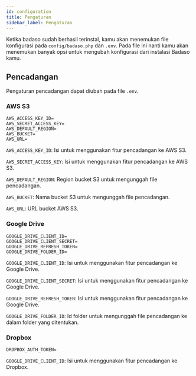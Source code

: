 ```yaml
---
id: configuration
title: Pengaturan
sidebar_label: Pengaturan
---
```


Ketika badaso sudah berhasil terinstal, kamu akan menemukan file konfigurasi pada ```config/badaso.php``` dan ```.env```.
 Pada file ini nanti kamu akan menemukan banyak opsi untuk mengubah konfigurasi dari instalasi Badaso kamu.

## Pencadangan
Pengaturan pencadangan dapat diubah pada file ```.env```.

### AWS S3
```
AWS_ACCESS_KEY_ID=
AWS_SECRET_ACCESS_KEY=
AWS_DEFAULT_REGION=
AWS_BUCKET=
AWS_URL=
```
`AWS_ACCESS_KEY_ID`: Isi untuk menggunakan fitur pencadangan ke AWS S3.

`AWS_SECRET_ACCESS_KEY`: Isi untuk menggunakan fitur pencadangan ke AWS S3.

`AWS_DEFAULT_REGION`: Region bucket S3 untuk mengunggah file pencadangan.

`AWS_BUCKET`: Nama bucket S3 untuk mengunggah file pencadangan.

`AWS_URL`: URL bucket AWS S3.

### Google Drive
```
GOOGLE_DRIVE_CLIENT_ID=
GOOGLE_DRIVE_CLIENT_SECRET=
GOOGLE_DRIVE_REFRESH_TOKEN=
GOOGLE_DRIVE_FOLDER_ID=
```
`GOOGLE_DRIVE_CLIENT_ID`: Isi untuk menggunakan fitur pencadangan ke Google Drive.

`GOOGLE_DRIVE_CLIENT_SECRET`: Isi untuk menggunakan fitur pencadangan ke Google Drive.

`GOOGLE_DRIVE_REFRESH_TOKEN`: Isi untuk menggunakan fitur pencadangan ke Google Drive.

`GOOGLE_DRIVE_FOLDER_ID`: Id folder untuk mengunggah file pencadangan ke dalam folder yang ditentukan.

### Dropbox
```
DROPBOX_AUTH_TOKEN=
```
`GOOGLE_DRIVE_CLIENT_ID`: Isi untuk menggunakan fitur pencadangan ke Dropbox.